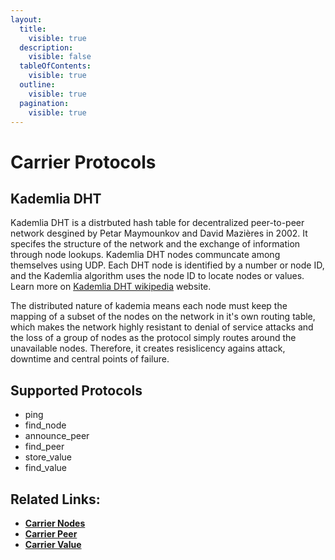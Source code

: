 ```yaml
---
layout:
  title:
    visible: true
  description:
    visible: false
  tableOfContents:
    visible: true
  outline:
    visible: true
  pagination:
    visible: true
---
```


# Carrier Protocols

## Kademlia DHT

Kademlia DHT is a distrbuted hash table for decentralized peer-to-peer network desgined by Petar Maymounkov and David Mazières in 2002. It specifes the structure of the network and the exchange of information through node lookups. Kademlia DHT nodes communcate among themselves using UDP.  Each DHT node is identified by a number or node ID, and the Kademlia algorithm uses the node ID to locate nodes or values.  Learn more on [Kademlia DHT wikipedia](https://en.wikipedia.org/wiki/Kademlia) website.

The distributed nature of kademia means each node must keep the mapping of a subset of the nodes on the network in it's own routing table, which makes the network highly resistant to denial of service attacks and the loss of a group of nodes as the protocol simply routes around the unavailable nodes. Therefore, it creates resislicency agains attack, downtime and central points of failure.

## Supported Protocols

* ping&#x20;
* find\_node
* announce\_peer
* find\_peer
* store\_value
* find\_value

## Related Links:

* [**Carrier Nodes**](carrier-node.md)
* [**Carrier Peer**](carrier-peer.md)
* [**Carrier Value**](carrier-value.md)
